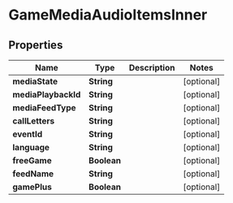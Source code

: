 

# GameMediaAudioItemsInner


## Properties

| Name | Type | Description | Notes |
|------------ | ------------- | ------------- | -------------|
|**mediaState** | **String** |  |  [optional] |
|**mediaPlaybackId** | **String** |  |  [optional] |
|**mediaFeedType** | **String** |  |  [optional] |
|**callLetters** | **String** |  |  [optional] |
|**eventId** | **String** |  |  [optional] |
|**language** | **String** |  |  [optional] |
|**freeGame** | **Boolean** |  |  [optional] |
|**feedName** | **String** |  |  [optional] |
|**gamePlus** | **Boolean** |  |  [optional] |



